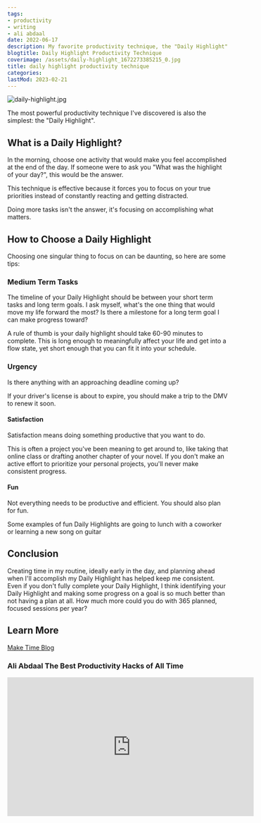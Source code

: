 ```yaml
---
tags:
- productivity
- writing
- ali abdaal
date: 2022-06-17
description: My favorite productivity technique, the "Daily Highlight"
blogtitle: Daily Highlight Productivity Technique
coverimage: /assets/daily-highlight_1672273385215_0.jpg
title: daily highlight productivity technique
categories:
lastMod: 2023-02-21
---
```

![daily-highlight.jpg](/assets/daily-highlight_1672273385215_0.jpg)

The most powerful productivity technique I've discovered is also the simplest: the "Daily Highlight".

## What is a Daily Highlight?

In the morning, choose one activity that would make you feel accomplished at the end of the day. If someone were to ask you "What was the highlight of your day?", this would be the answer.

This technique is effective because it forces you to focus on your true priorities instead of constantly reacting and getting distracted.

Doing more tasks isn't the answer, it's focusing on accomplishing what matters.
## How to Choose a Daily Highlight

Choosing one singular thing to focus on can be daunting, so here are some tips:
### Medium Term Tasks

The timeline of your Daily Highlight should be between your short term tasks and long term goals. 
I ask myself, what's the one thing that would move my life forward the most? Is there a milestone for a long term goal I can make progress toward?

A rule of thumb is your daily highlight should take 60-90 minutes to complete.
This is long enough to meaningfully affect your life and get into a flow state, yet short enough that you can fit it into your schedule.

### Urgency

Is there anything with an approaching deadline coming up?

If your driver's license is about to expire, you should make a trip to the DMV to renew it soon.

#### Satisfaction

Satisfaction means doing something productive that you want to do.

This is often a project you've been meaning to get around to, like taking that online class or drafting another chapter of your novel.
If you don't make an active effort to prioritize your personal projects, you'll never make consistent progress.
#### Fun

Not everything needs to be productive and efficient. You should also plan for fun.

Some examples of fun Daily Highlights are going to lunch with a coworker or learning a new song on guitar

## Conclusion

Creating time in my routine, ideally early in the day, and planning ahead when I'll accomplish my Daily Highlight has helped keep me consistent.
Even if you don't fully complete your Daily Highlight, I think identifying your Daily Highlight and making some progress on a goal is so much better than not having a plan at all.
How much more could you do with 365 planned, focused sessions per year?
## Learn More

[Make Time Blog](https://maketime.blog/article/feeling-busy-and-distracted-its-not-your-fault/)

### Ali Abdaal The Best Productivity Hacks of All Time

<iframe width="560" height="315" src="https://www.youtube.com/embed/4aYVLpY5FYU?start=397" title="YouTube video player" frameborder="0" allow="accelerometer; autoplay; clipboard-write; encrypted-media; gyroscope; picture-in-picture" allowfullscreen></iframe>
